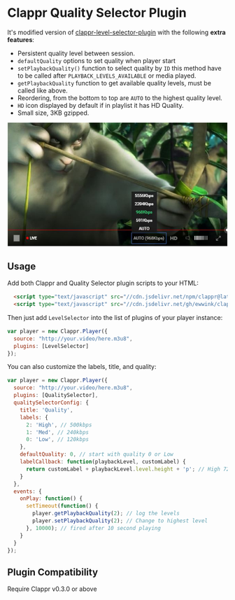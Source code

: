 
# Clappr Quality Selector Plugin

It's modified version of [clappr-level-selector-plugin](https://github.com/clappr/clappr-level-selector-plugin) with the following **extra features**:

- Persistent quality level between session.
-  `defaultQuality` options to set quality when player start
-  `setPlaybackQuality()` function to select quality by `ID` this method
   have to be called after `PLAYBACK_LEVELS_AVAILABLE` or media played.
-  `getPlaybackQuality` function to get available quality levels, must
   be called like above. 
- Reordering, from the bottom to top are `AUTO` to the highest quality level.   
- `HD` icon displayed by default if in playlist it has HD Quality.
- Small size, 3KB gzipped.

<img src="https://raw.githubusercontent.com/ewwink/clappr-quality-selector-plugin/master/clappr-quality-selector.jpg"/>

## Usage

Add both Clappr and Quality Selector plugin scripts to your HTML:

```html
  <script type="text/javascript" src="//cdn.jsdelivr.net/npm/clappr@latest/dist/clappr.min.js"></script>
  <script type="text/javascript" src="//cdn.jsdelivr.net/gh/ewwink/clappr-quality-selector-plugin@latest/quality-selector.js"></script>
```

Then just add `LevelSelector` into the list of plugins of your player instance:

```javascript
var player = new Clappr.Player({
  source: "http://your.video/here.m3u8",
  plugins: [LevelSelector]
});
```

You can also customize the labels, title, and quality:

```javascript
var player = new Clappr.Player({
  source: "http://your.video/here.m3u8",
  plugins: [QualitySelector],
  qualitySelectorConfig: {
    title: 'Quality',
    labels: {
      2: 'High', // 500kbps
      1: 'Med', // 240kbps
      0: 'Low', // 120kbps
    },
    defaultQuality: 0, // start with quality 0 or Low
    labelCallback: function(playbackLevel, customLabel) {
      return customLabel + playbackLevel.level.height + 'p'; // High 720p
    }
  },
  events: {
    onPlay: function() {
      setTimeout(function() {
        player.getPlaybackQuality(2); // log the levels
        player.setPlaybackQuality(2); // Change to highest level
      }, 10000); // fired after 10 second playing
    }
  }
});
```



## Plugin Compatibility

Require Clappr v0.3.0 or above
